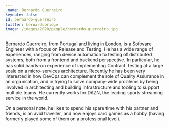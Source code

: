 ```yaml
---
_name: Bernardo Guerreiro
keynote: false
id: bernardo-guerreiro
twitter: bernardobridge ‏
image: /images/2020/people/bernardo-guerreiro.jpg
---
```

Bernardo Guerreiro, from Portugal and living in London, is a Software Engineer with a focus on Release and Testing. He
has a wide range of experiences, ranging from device automation to testing of distributed systems, both from a frontend
and backend perspective. In particular, he has solid hands-on experience of implementing Contract Testing at a large
scale on a micro-services architecture. Recently he has been very interested in how DevOps can complement the role of
Quality Assurance in an organisation, and in trying to solve company-wide problems by being involved in architecting and
building infrastructure and tooling to support multiple teams. He currently works for DAZN, the leading sports streaming
service in the world.

On a personal note, he likes to spend his spare time with his partner and friends, is an avid traveller, and now enjoys
card games as a hobby (having formerly played some of them on a professional level).